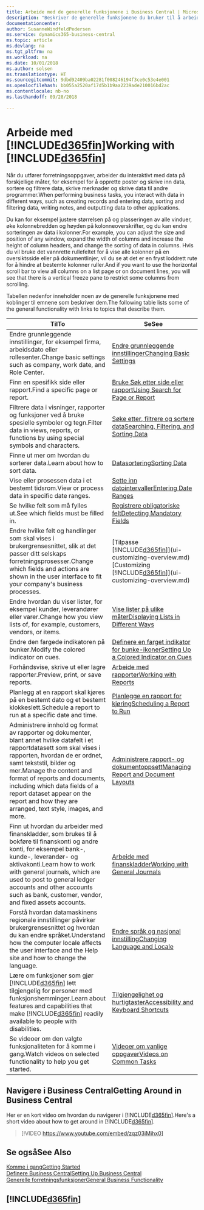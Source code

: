```yaml
---
title: Arbeide med de generelle funksjonene i Business Central | Microsoft-dokumentasjon
description: "Beskriver de generelle funksjonene du bruker til å arbeide med data i Business Central, for eksempel angi verdier, sortere data og bytte visninger."
documentationcenter: 
author: SusanneWindfeldPedersen
ms.service: dynamics365-business-central
ms.topic: article
ms.devlang: na
ms.tgt_pltfrm: na
ms.workload: na
ms.date: 10/01/2018
ms.author: solsen
ms.translationtype: HT
ms.sourcegitcommit: 9dbd92409ba02281f008246194f3ce0c53e4e001
ms.openlocfilehash: bb055a2520af17d5b1b9aa2239ade210016bd2ac
ms.contentlocale: nb-no
ms.lasthandoff: 09/28/2018

---
```

# <a name="working-with-included365finincludesd365finmdmd"></a><span data-ttu-id="86089-103">Arbeide med [!INCLUDE[d365fin](includes/d365fin_md.md)]</span><span class="sxs-lookup"><span data-stu-id="86089-103">Working with [!INCLUDE[d365fin](includes/d365fin_md.md)]</span></span>
<span data-ttu-id="86089-104">Når du utfører forretningsoppgaver, arbeider du interaktivt med data på forskjellige måter, for eksempel for å opprette poster og skrive inn data, sortere og filtrere data, skrive merknader og skrive data til andre programmer.</span><span class="sxs-lookup"><span data-stu-id="86089-104">When performing business tasks, you interact with data in different ways, such as creating records and entering data, sorting and filtering data, writing notes, and outputting data to other applications.</span></span>

<span data-ttu-id="86089-105">Du kan for eksempel justere størrelsen på og plasseringen av alle vinduer, øke kolonnebredden og høyden på kolonneoverskrifter, og du kan endre sorteringen av data i kolonner.</span><span class="sxs-lookup"><span data-stu-id="86089-105">For example, you can adjust the size and position of any window, expand the width of columns and increase the height of column headers, and change the sorting of data in columns.</span></span> <span data-ttu-id="86089-106">Hvis du vil bruke det vannrette rullefeltet for å vise alle kolonner på en oversiktsside eller på dokumentlinjer, vil du se at det er en fryst loddrett rute for å hindre at bestemte kolonner ruller.</span><span class="sxs-lookup"><span data-stu-id="86089-106">And if you want to use the horizontal scroll bar to view all columns on a list page or on document lines, you will see that there is a vertical freeze pane to restrict some columns from scrolling.</span></span>

<span data-ttu-id="86089-107">Tabellen nedenfor inneholder noen av de generelle funksjonene med koblinger til emnene som beskriver dem.</span><span class="sxs-lookup"><span data-stu-id="86089-107">The following table lists some of the general functionality with links to topics that describe them.</span></span>

| <span data-ttu-id="86089-108">Til</span><span class="sxs-lookup"><span data-stu-id="86089-108">To</span></span> | <span data-ttu-id="86089-109">Se</span><span class="sxs-lookup"><span data-stu-id="86089-109">See</span></span> |
| --- | --- |
| <span data-ttu-id="86089-110">Endre grunnleggende innstillinger, for eksempel firma, arbeidsdato eller rollesenter.</span><span class="sxs-lookup"><span data-stu-id="86089-110">Change basic settings such as company, work date, and Role Center.</span></span> |[<span data-ttu-id="86089-111">Endre grunnleggende innstillinger</span><span class="sxs-lookup"><span data-stu-id="86089-111">Changing Basic Settings</span></span>](ui-change-basic-settings.md) |
| <span data-ttu-id="86089-112">Finn en spesifikk side eller rapport.</span><span class="sxs-lookup"><span data-stu-id="86089-112">Find a specific page or report.</span></span> |[<span data-ttu-id="86089-113">Bruke Søk etter side eller rapport</span><span class="sxs-lookup"><span data-stu-id="86089-113">Using Search for Page or Report</span></span>](ui-search.md) |
| <span data-ttu-id="86089-114">Filtrere data i visninger, rapporter og funksjoner ved å bruke spesielle symboler og tegn.</span><span class="sxs-lookup"><span data-stu-id="86089-114">Filter data in views, reports, or functions by using special symbols and characters.</span></span> |[<span data-ttu-id="86089-115">Søke etter, filtrere og sortere data</span><span class="sxs-lookup"><span data-stu-id="86089-115">Searching, Filtering, and Sorting Data</span></span>](ui-enter-criteria-filters.md) |
| <span data-ttu-id="86089-116">Finne ut mer om hvordan du sorterer data.</span><span class="sxs-lookup"><span data-stu-id="86089-116">Learn about how to sort data.</span></span> |[<span data-ttu-id="86089-117">Datasortering</span><span class="sxs-lookup"><span data-stu-id="86089-117">Sorting Data</span></span>](ui-sorting.md) |
| <span data-ttu-id="86089-118">Vise eller prosessen data i et bestemt tidsrom.</span><span class="sxs-lookup"><span data-stu-id="86089-118">View or process data in specific date ranges.</span></span> |[<span data-ttu-id="86089-119">Sette inn datointervaller</span><span class="sxs-lookup"><span data-stu-id="86089-119">Entering Date Ranges</span></span>](ui-enter-date-ranges.md) |
| <span data-ttu-id="86089-120">Se hvilke felt som må fylles ut.</span><span class="sxs-lookup"><span data-stu-id="86089-120">See which fields must be filled in.</span></span> |[<span data-ttu-id="86089-121">Registrere obligatoriske felt</span><span class="sxs-lookup"><span data-stu-id="86089-121">Detecting Mandatory Fields</span></span>](ui-mandatory-fields.md) |
| <span data-ttu-id="86089-122">Endre hvilke felt og handlinger som skal vises i brukergrensesnittet, slik at det passer ditt selskaps forretningsprosesser.</span><span class="sxs-lookup"><span data-stu-id="86089-122">Change which fields and actions are shown in the user interface to fit your company's business processes.</span></span> |<span data-ttu-id="86089-123">[Tilpasse [!INCLUDE[d365fin](includes/d365fin_md.md)]](ui-customizing-overview.md)</span><span class="sxs-lookup"><span data-stu-id="86089-123">[Customizing [!INCLUDE[d365fin](includes/d365fin_md.md)]](ui-customizing-overview.md)</span></span> |
| <span data-ttu-id="86089-124">Endre hvordan du viser lister, for eksempel kunder, leverandører eller varer.</span><span class="sxs-lookup"><span data-stu-id="86089-124">Change how you view lists of, for example, customers, vendors, or items.</span></span> |[<span data-ttu-id="86089-125">Vise lister på ulike måter</span><span class="sxs-lookup"><span data-stu-id="86089-125">Displaying Lists in Different Ways</span></span>](across-display-lists-different-views.md) |
| <span data-ttu-id="86089-126">Endre den fargede indikatoren på bunker.</span><span class="sxs-lookup"><span data-stu-id="86089-126">Modify the colored indicator on cues.</span></span> |[<span data-ttu-id="86089-127">Definere en farget indikator for bunke-ikoner</span><span class="sxs-lookup"><span data-stu-id="86089-127">Setting Up a Colored Indicator on Cues</span></span>](ui-how-setup-colored-indicator-cues.md) |
|<span data-ttu-id="86089-128">Forhåndsvise, skrive ut eller lagre rapporter.</span><span class="sxs-lookup"><span data-stu-id="86089-128">Preview, print, or save reports.</span></span>|[<span data-ttu-id="86089-129">Arbeide med rapporter</span><span class="sxs-lookup"><span data-stu-id="86089-129">Working with Reports</span></span>](ui-work-report.md)|
| <span data-ttu-id="86089-130">Planlegg at en rapport skal kjøres på en bestemt dato og et bestemt klokkeslett.</span><span class="sxs-lookup"><span data-stu-id="86089-130">Schedule a report to run at a specific date and time.</span></span> |[<span data-ttu-id="86089-131">Planlegge en rapport for kjøring</span><span class="sxs-lookup"><span data-stu-id="86089-131">Scheduling a Report to Run</span></span>](ui-work-report.md#ScheduleReport) |
| <span data-ttu-id="86089-132">Administrere innhold og format av rapporter og dokumenter, blant annet hvilke datafelt i et rapportdatasett som skal vises i rapporten, hvordan de er ordnet, samt tekststil, bilder og mer.</span><span class="sxs-lookup"><span data-stu-id="86089-132">Manage the content and format of reports and documents, including which data fields of a report dataset appear on the report and how they are arranged, text style, images, and more.</span></span>|[<span data-ttu-id="86089-133">Administrere rapport- og dokumentoppsett</span><span class="sxs-lookup"><span data-stu-id="86089-133">Managing Report and Document Layouts</span></span>](ui-manage-report-layouts.md) |
| <span data-ttu-id="86089-134">Finn ut hvordan du arbeider med finanskladder, som brukes til å bokføre til finanskonti og andre konti, for eksempel bank-, kunde-, leverandør- og aktivakonti.</span><span class="sxs-lookup"><span data-stu-id="86089-134">Learn how to work with general journals, which are used to post to general ledger accounts and other accounts such as bank, customer, vendor, and fixed assets accounts.</span></span> |[<span data-ttu-id="86089-135">Arbeide med finanskladder</span><span class="sxs-lookup"><span data-stu-id="86089-135">Working with General Journals</span></span>](ui-work-general-journals.md) |
|<span data-ttu-id="86089-136">Forstå hvordan datamaskinens regionale innstillinger påvirker brukergrensesnittet og hvordan du kan endre språket.</span><span class="sxs-lookup"><span data-stu-id="86089-136">Understand how the computer locale affects the user interface and the Help site and how to change the language.</span></span>|[<span data-ttu-id="86089-137">Endre språk og nasjonal innstilling</span><span class="sxs-lookup"><span data-stu-id="86089-137">Changing Language and Locale</span></span>](about-locale-language.md)|
|<span data-ttu-id="86089-138">Lære om funksjoner som gjør [!INCLUDE[d365fin](includes/d365fin_md.md)] lett tilgjengelig for personer med funksjonshemminger.</span><span class="sxs-lookup"><span data-stu-id="86089-138">Learn about features and capabilities that make [!INCLUDE[d365fin](includes/d365fin_md.md)] readily available to people with disabilities.</span></span>|[<span data-ttu-id="86089-139">Tilgjengelighet og hurtigtaster</span><span class="sxs-lookup"><span data-stu-id="86089-139">Accessibility and Keyboard Shortcuts</span></span>](ui-accessibility.md)|
|<span data-ttu-id="86089-140">Se videoer om den valgte funksjonaliteten for å komme i gang.</span><span class="sxs-lookup"><span data-stu-id="86089-140">Watch videos on selected functionality to help you get started.</span></span>|[<span data-ttu-id="86089-141">Videoer om vanlige oppgaver</span><span class="sxs-lookup"><span data-stu-id="86089-141">Videos on Common Tasks</span></span>](across-videos.md)|  

## <a name="getting-around-in-business-central"></a><span data-ttu-id="86089-142">Navigere i Business Central</span><span class="sxs-lookup"><span data-stu-id="86089-142">Getting Around in Business Central</span></span>
<span data-ttu-id="86089-143">Her er en kort video om hvordan du navigerer i [!INCLUDE[d365fin](includes/d365fin_md.md)].</span><span class="sxs-lookup"><span data-stu-id="86089-143">Here's a short video about how to get around in [!INCLUDE[d365fin](includes/d365fin_md.md)].</span></span>

> [!VIDEO https://www.youtube.com/embed/zqz03iMihx0]

## <a name="see-also"></a><span data-ttu-id="86089-144">Se også</span><span class="sxs-lookup"><span data-stu-id="86089-144">See Also</span></span>
[<span data-ttu-id="86089-145">Komme i gang</span><span class="sxs-lookup"><span data-stu-id="86089-145">Getting Started</span></span>](product-get-started.md)  
[<span data-ttu-id="86089-146">Definere Business Central</span><span class="sxs-lookup"><span data-stu-id="86089-146">Setting Up Business Central</span></span>](setup.md)  
[<span data-ttu-id="86089-147">Generelle forretningsfunksjoner</span><span class="sxs-lookup"><span data-stu-id="86089-147">General Business Functionality</span></span>](ui-across-business-areas.md)  

## [!INCLUDE[d365fin](includes/free_trial_md.md)]  

